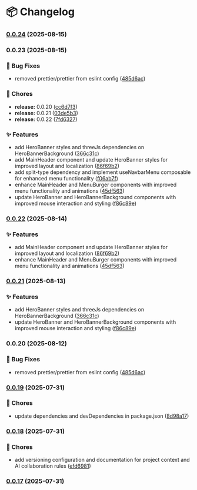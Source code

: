 # 📦 Changelog
### [0.0.24](https://github.com/c5vargas/c5vargas_portfolio/compare/v0.0.23...v0.0.24) (2025-08-15)

### 0.0.23 (2025-08-15)


### 🐛 Bug Fixes

* removed prettier/prettier from eslint config ([485d6ac](https://github.com/c5vargas/c5vargas_portfolio/commit/485d6acba1f26bc5d1dabe90f88a97063afd5010))


### 🔧 Chores

* **release:** 0.0.20 ([cc6d7f3](https://github.com/c5vargas/c5vargas_portfolio/commit/cc6d7f3306995de393c3cd425f04af4379471ad3))
* **release:** 0.0.21 ([03de5b3](https://github.com/c5vargas/c5vargas_portfolio/commit/03de5b340484794f61ffd81354c023dddb59021d))
* **release:** 0.0.22 ([7fd6327](https://github.com/c5vargas/c5vargas_portfolio/commit/7fd6327eba8535b921d26b0cc8029f4105784caf))


### ✨ Features

* add HeroBanner styles and threeJs dependencies on HeroBannerBackground ([366c31c](https://github.com/c5vargas/c5vargas_portfolio/commit/366c31ce1fcd77477b4fe9dba00c556d322ec047))
* add MainHeader component and update HeroBanner styles for improved layout and localization ([86f69b2](https://github.com/c5vargas/c5vargas_portfolio/commit/86f69b2cca8e578e116ed4df55d3ce0416dc1fae))
* add split-type dependency and implement useNavbarMenu composable for enhanced menu functionality ([f06ab7f](https://github.com/c5vargas/c5vargas_portfolio/commit/f06ab7fa916d6c6903147670c84309468e7762d9))
* enhance MainHeader and MenuBurger components with improved menu functionality and animations ([45df563](https://github.com/c5vargas/c5vargas_portfolio/commit/45df5633bc7fb5bfba451b5d65130492447156c0))
* update HeroBanner and HeroBannerBackground components with improved mouse interaction and styling ([f86c89e](https://github.com/c5vargas/c5vargas_portfolio/commit/f86c89e1d79f5416295e288f9a358938824ab4ea))

### [0.0.22](https://github.com/c5vargas/c5vargas_portfolio/compare/v0.0.21...v0.0.22) (2025-08-14)


### ✨ Features

* add MainHeader component and update HeroBanner styles for improved layout and localization ([86f69b2](https://github.com/c5vargas/c5vargas_portfolio/commit/86f69b2cca8e578e116ed4df55d3ce0416dc1fae))
* enhance MainHeader and MenuBurger components with improved menu functionality and animations ([45df563](https://github.com/c5vargas/c5vargas_portfolio/commit/45df5633bc7fb5bfba451b5d65130492447156c0))

### [0.0.21](https://github.com/c5vargas/c5vargas_portfolio/compare/v0.0.20...v0.0.21) (2025-08-13)


### ✨ Features

* add HeroBanner styles and threeJs dependencies on HeroBannerBackground ([366c31c](https://github.com/c5vargas/c5vargas_portfolio/commit/366c31ce1fcd77477b4fe9dba00c556d322ec047))
* update HeroBanner and HeroBannerBackground components with improved mouse interaction and styling ([f86c89e](https://github.com/c5vargas/c5vargas_portfolio/commit/f86c89e1d79f5416295e288f9a358938824ab4ea))

### 0.0.20 (2025-08-12)

### 🐛 Bug Fixes

- removed prettier/prettier from eslint config ([485d6ac](https://github.com/c5vargas/c5vargas_portfolio/commit/485d6acba1f26bc5d1dabe90f88a97063afd5010))

### [0.0.19](https://github.com/c5vargas/vue3-scalable-kit/compare/v0.0.18...v0.0.19) (2025-07-31)

### 🔧 Chores

- update dependencies and devDependencies in package.json ([8d98a17](https://github.com/c5vargas/vue3-scalable-kit/commit/8d98a1799b2de7c395c99920e4596f16fd5bbca2))

### [0.0.18](https://github.com/c5vargas/vue3-scalable-kit/compare/v0.0.17...v0.0.18) (2025-07-31)

### 🔧 Chores

- add versioning configuration and documentation for project context and AI collaboration rules ([efd6981](https://github.com/c5vargas/vue3-scalable-kit/commit/efd698108a6fd7e57a6184b5939472664ed88ab0))

### [0.0.17](https://github.com/c5vargas/vue3-scalable-kit/compare/v0.0.16...v0.0.17) (2025-07-31)
